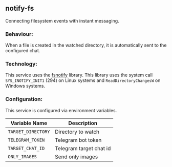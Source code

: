 ## notify-fs
Connecting filesystem events with instant messaging.

### Behaviour:
When a file is created in the watched directory, it is automatically sent to the configured chat.

### Technology:
This service uses the [fsnotify](https://github.com/fsnotify/fsnotify) library. This library 
uses the system call `SYS_INOTIFY_INIT1` (294) on Linux systems and `ReadDirectoryChangesW` on Windows systems.

### Configuration:
This service is configured via environment variables.

| Variable Name      | Description             |
|--------------------|-------------------------|
| `TARGET_DIRECTORY` | Directory to watch      |
| `TELEGRAM_TOKEN`   | Telegram bot token      |
| `TARGET_CHAT_ID`   | Telegram target chat id |
| `ONLY_IMAGES`      | Send only images        |
